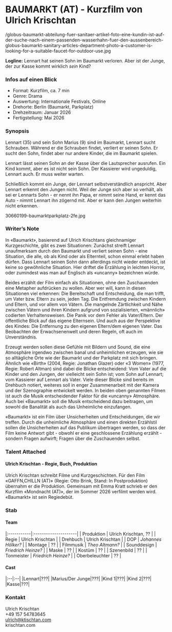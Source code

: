 # BAUMARKT (AT) - Kurzfilm von Ulrich Krischtan

/globus-baumarkt-abteilung-fuer-sanitaer-artikel-foto-eine-kundin-ist-auf-der-suche-nach-einem-passenden-wasserhahn-fuer-den-aussenbereich-globus-baumarkt-sanitary-articles-department-photo-a-customer-is-looking-for-a-suitable-faucet-for-outdoor-use.jpg

**Logline:** Lennart hat seinen Sohn im Baumarkt verloren. Aber ist der Junge, der zur Kasse kommt wirklich *sein* Kind?

### Infos auf einen Blick

- Format: Kurzfilm, ca. 7 min
- Genre: Drama
- Auswertung: Internationale Festivals, Online
- Drehorte: Berlin (Baumarkt, Parkplatz)
- Drehzeitraum: Januar 2026
- Fertigstellung: Mai 2026

### Synopsis

Lennart (35) und sein Sohn Marius (9) sind im Baumarkt, Lennart sucht Schrauben. Während er die Schrauben findet, verliert er seinen Sohn. Er sucht den Sohn, findet aber nur andere Kinder, die im Baumarkt spielen.

Lennart lässt seinen Sohn an der Kasse über die Lautsprecher ausrufen. Ein Kind kommt, aber es ist nicht sein Sohn. Der Kassierer wird ungeduldig, Lennart auch. Er muss weiter warten.

Schließlich kommt ein Junge, der Lennart selbstverständlich anspricht. Aber Lennart erkennt den Jungen nicht. Weil der Junge sich aber so verhält, als sei er Lennarts Sohn - er nennt ihn Papa, er nimmt seine Hand, er kennt das Auto - nimmt Lennart ihn zögernd mit. Aber er kann den Jungen weiterhin nicht erkennen.

30660199-baumarktparkplatz-2fe.jpg

### Writer’s Note

In «Baumarkt», basierend auf Ulrich Krischtans gleichnamiger Kurzgeschichte, gibt es zwei Situationen: Zunächst streift Lennart unaufmerksam durch den Baumarkt und verliert seinen Sohn - eine Situation, die alle, ob als Kind oder als Elternteil, schon einmal erlebt haben dürfen. Dass Lennart seinen Sohn dann allerdings nicht wieder entdeckt, ist keine so gewöhnliche Situation. Hier driftet die Erzählung in leichten Horror, oder zumindest was man auf Englisch als «uncanny» bezeichnen würde.

Beides erzählt der Film einfach als Situationen, ohne den Zuschauenden eine Metapher aufdrücken zu wollen. Aber wer will, kann in diesen Situationen viel erkennen: Die Bereitschaft und Entscheidung, die man trifft, um Vater bzw. Eltern zu sein, jeden Tag. Die Entfremdung zwischen Kindern und Eltern, und vor allem von Vätern. Die mangelnde Zärtlichkeit und Nähe zwischen Vätern und ihren Kindern aufgrund von sozialisierten, «männlich» codierten Verhaltensweisen. Die Panik vor dem Fehler als Vater/Eltern. Der öffentliche Blick auf das eigene Elternsein. Und auch aus der Perspektive des Kindes: Die Entfernung zu den eigenen Eltern/dem eigenen Vater. Das Beobachten der Erwachsenenwelt und deren Regeln, oft auch im Unverständnis.

Erzeugt werden sollen diese Gefühle mit Bildern und Sound, die eine Atmosphäre irgendwo zwischen banal und unheimlichen erzeugen, wie sie so alltägliche Orte wie der Baumarkt und der Parkplatz mit sich bringen. Ähnlich wie «Birth» (2004, Regie: Jonathan Glazer) oder «3 Women» (1977, Regie: Robert Altman) sind dabei die Blicke entscheidend: Vom Vater auf die Kinder und den Jungen, der vielleicht sein Sohn ist; vom Sohn auf Lennart; vom Kassierer auf Lennart als Vater. Viele dieser Blicke sind bereits im Drehbuch notiert, weiteres soll in enger Zusammenarbeit mit der Kamera und der Szenographie entwickelt werden. In beiden oben genannten Filmen ist auch die Musik entscheidender Faktor für die «uncanny» Atmosphäre. Auch bei «Baumarkt» soll die Musik entscheidend dazu beitragen, um sowohl die Banalität als auch das Unheimliche einzufangen.

«Baumarkt» ist ein Film über Unsicherheiten und Entscheidungen, die wir treffen. Durch die unheimliche Atmosphäre und einen direkten Erzählstil sollen die Unsicherheiten auf das Publikum übertragen werden, so dass der Film keine Antwort gibt - obwohl er eine geschlossene Erzählung erzählt - sondern Fragen aufwirft; Fragen über die Zuschauenden selbst.

### Talent Attached

#### Ulrich Krischtan - Regie, Buch, Produktion

Ulrich Krischtan schreibt Filme und Kurzgeschichten. Für den Film «GAFFN,CHILLN (AT)» (Regie: Otto Brink, Stand: In Postproduktion) übernahm er die Produktion. Gemeinsam mit Emma Kratt schrieb er den Kurzfilm «Mondnacht (AT)», der im Sommer 2026 verfilmt werden wird. «Baumarkt» ist sein Regiedebüt.

### Stab

#### Team

|:-----------|:---------------------|
| Produktion | Ulrich Krischtan, ?? |
| Regie | Ulrich Krischtan |
| Drehbuch | Ulrich Krischtan |
| DOP | *Johannes Hölker?* |
| Montage | ?? |
| Filmmusik | *Theo Altmann?* |
| Sounddesign | *Friedrich Heinze?* |
| Maske | ?? |
| Kostüm | ?? |
| Szenenbild | ?? |
| Tonmeister | *Friedrich Heinze?* |
| Oberbeleuchter | ?? |

#### Cast
|:--|:--|
|Lennart|???|
|Marius/Der Junge|???|
|Kind 1|???|
|Kind 2|???|
|Kasse|???|

### Kontakt

Ulrich Krischtan\
+49 157 54783645\
ulrich@ktischtan.com\
krischtan.com
